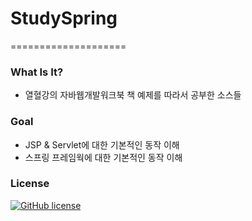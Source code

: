 # StudySpring
====================
### What Is It?
- 열혈강의 자바웹개발워크북 책 예제를 따라서 공부한 소스들

### Goal
- JSP & Servlet에 대한 기본적인 동작 이해
- 스프링 프레임웍에 대한 기본적인 동작 이해

### License
[![GitHub license](https://img.shields.io/github/license/mashape/apistatus.svg)](LICENSE)


